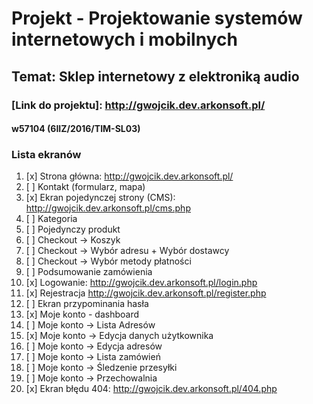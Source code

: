 # Projekt - Projektowanie systemów internetowych i mobilnych
## Temat: Sklep internetowy z elektroniką audio
### [Link do projektu]: http://gwojcik.dev.arkonsoft.pl/
#### w57104 (6IIZ/2016/TIM-SL03)


### Lista ekranów
1. [x] Strona główna: http://gwojcik.dev.arkonsoft.pl/
2. [ ] Kontakt (formularz, mapa)
3. [x] Ekran pojedynczej strony (CMS): http://gwojcik.dev.arkonsoft.pl/cms.php
4. [ ] Kategoria
5. [ ] Pojedynczy produkt
6. [ ] Checkout -> Koszyk
7. [ ] Checkout -> Wybór adresu + Wybór dostawcy
8. [ ] Checkout -> Wybór metody płatności
9. [ ] Podsumowanie zamówienia
10. [x] Logowanie: http://gwojcik.dev.arkonsoft.pl/login.php
11. [x] Rejestracja http://gwojcik.dev.arkonsoft.pl/register.php
12. [ ] Ekran przypominania hasła
13. [x] Moje konto - dashboard
14. [ ] Moje konto -> Lista Adresów
15. [x] Moje konto -> Edycja danych użytkownika
16. [ ] Moje konto -> Edycja adresów
17. [ ] Moje konto -> Lista zamówień
18. [ ] Moje konto -> Śledzenie przesyłki
19. [ ] Moje konto -> Przechowalnia
20. [x] Ekran błędu 404: http://gwojcik.dev.arkonsoft.pl/404.php
